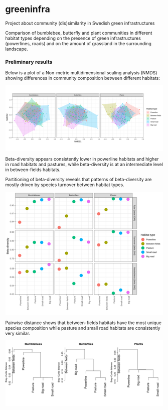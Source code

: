 # greeninfra
Project about community (dis)similarity in Swedish green infrastructures

Comparison of bumblebee, butterfly and plant communities in different habitat types depending on the presence of green infrastructures (powerlines, roads) and on the amount of grassland in the surrounding landscape. 

### Preliminary results

Below is a plot of a Non-metric multidimensional scaling analysis (NMDS) showing differences in community composition between different habitats:

![NMDS](nmds_plot.svg)


Beta-diversity appears consistently lower in powerline habitats and higher in road habitats and pastures, while beta-diversity is at an intermediate level in between-fields habitats.

Partitioning of beta-diversity reveals that patterns of beta-diversity are mostly driven by species turnover between habitat types.

![Beta](beta.div_plot.svg)


Pairwise distance shows that between-fields habitats have the most unique species composition while pasture and small road habitats are consistently very similar.

![Cluster](cluster.svg)
